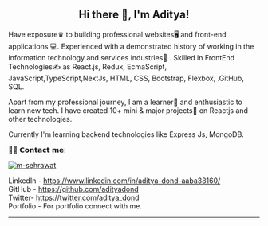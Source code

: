  <h2 align="center">Hi there 👋, I'm Aditya!</h2>

Have exposure♛ to building professional websites🖥 and front-end applications 💻. Experienced with a demonstrated history of working in the information technology and services industries🏢 . Skilled in FrontEnd Technologies✍️ as React.js, Redux, EcmaScript, JavaScript,TypeScript,NextJs, HTML, CSS, Bootstrap, Flexbox, .GitHub, SQL.

Apart from my professional journey, I am a learner📝 and enthusiastic to learn new tech. I have created 10+ mini & major projects💼 on Reactjs and other technologies. 

Currently I'm learning backend technologies like Express Js, MongoDB.


🙋‍♂️ 𝗖𝗼𝗻𝘁𝗮𝗰𝘁 𝗺𝗲:

<p align="left" dir="auto">
<a href="https://www.linkedin.com/in/aditya-dond-aaba38160/" rel="nofollow"><img align="center" src="https://camo.githubusercontent.com/a80d00f23720d0bc9f55481cfcd77ab79e141606829cf16ec43f8cacc7741e46/68747470733a2f2f696d672e736869656c64732e696f2f62616467652f4c696e6b6564496e2d3030373742353f7374796c653d666f722d7468652d6261646765266c6f676f3d6c696e6b6564696e266c6f676f436f6c6f723d7768697465" alt="m-sehrawat" data-canonical-src="https://img.shields.io/badge/LinkedIn-0077B5?style=for-the-badge&amp;logo=linkedin&amp;logoColor=white" style="max-width: 100%;"></a>

</p>

LinkedIn - https://www.linkedin.com/in/aditya-dond-aaba38160/<br/> 
GitHub - https://github.com/adityadond </br>
Twitter- https://twitter.com/aditya_dond </br>
Portfolio - For portfolio connect with me.  <br/>

--------
